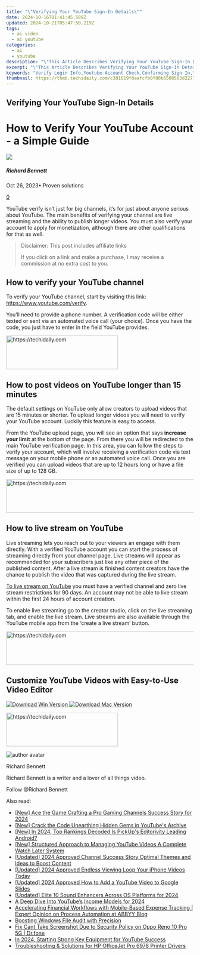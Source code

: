 ```yaml
---
title: "\"Verifying Your YouTube Sign-In Details\""
date: 2024-10-16T01:41:45.589Z
updated: 2024-10-21T05:47:50.219Z
tags:
  - ai video
  - ai youtube
categories:
  - ai
  - youtube
description: "\"This Article Describes Verifying Your YouTube Sign-In Details\""
excerpt: "\"This Article Describes Verifying Your YouTube Sign-In Details\""
keywords: "Verify Login Info,Youtube Account Check,Confirming Sign In,YouTube Sign On Auth,Validate User Registration,Ensure YouTube Profile,Authentication Status"
thumbnail: https://thmb.techidaily.com/c381619f8aafcfb0f80b6508563d2271437d8649f2f0442bcc2c7a6fb3d30ee1.jpg
---
```


## Verifying Your YouTube Sign-In Details

# How to Verify Your YouTube Account - a Simple Guide

![](https://images.wondershare.com/filmora/article-images/richard-bennett.jpg)

##### Richard Bennett

 Oct 26, 2023• Proven solutions

[0](#commentsBoxSeoTemplate)

YouTube verify isn’t just for big channels, it’s for just about anyone serious about YouTube. The main benefits of verifying your channel are live streaming and the ability to publish longer videos. You must also verify your account to apply for monetization, although there are other qualifications for that as well.

>  Disclaimer: This post includes affiliate links
>
>  If you click on a link and make a purchase, I may receive a commission at no extra cost to you.
>

## How to verify your YouTube channel

To verify your YouTube channel, start by visiting this link: <https://www.youtube.com/verify>.

You’ll need to provide a phone number. A verification code will be either texted or sent via an automated voice call (your choice). Once you have the code, you just have to enter in the field YouTube provides.

<!-- affiliate ads begin -->
<a href="https://aligracehair.sjv.io/c/5597632/1880956/19272" target="_top" id="1880956">
  <img src="//a.impactradius-go.com/display-ad/19272-1880956" border="0" alt="https://techidaily.com" width="300" height="90"/>
</a>
<img height="0" width="0" src="https://aligracehair.sjv.io/i/5597632/1880956/19272" style="position:absolute;visibility:hidden;" border="0" />
<!-- affiliate ads end -->

## How to post videos on YouTube longer than 15 minutes

The default settings on YouTube only allow creators to upload videos that are 15 minutes or shorter. To upload longer videos you will need to verify your YouTube account. Luckily this feature is easy to access.

From the YouTube upload page, you will see an option that says **increase your limit** at the bottom of the page. From there you will be redirected to the main YouTube verification page. In this area, you can follow the steps to verify your account, which will involve receiving a verification code via text message on your mobile phone or an automated voice call. Once you are verified you can upload videos that are up to 12 hours long or have a file size of up to 128 GB.

<!-- affiliate ads begin -->
<a href="https://unicoeye.pxf.io/c/5597632/2134218/18498" target="_top" id="2134218">
  <img src="//a.impactradius-go.com/display-ad/18498-2134218" border="0" alt="https://techidaily.com" width="728" height="90"/>
</a>
<img height="0" width="0" src="https://unicoeye.pxf.io/i/5597632/2134218/18498" style="position:absolute;visibility:hidden;" border="0" />
<!-- affiliate ads end -->

## How to live stream on YouTube

Live streaming lets you reach out to your viewers an engage with them directly. With a verified YouTube account you can start the process of streaming directly from your channel page. Live streams will appear as recommended for your subscribers just like any other piece of the published content. After a live stream is finished content creators have the chance to publish the video that was captured during the live stream.

[To live stream on YouTube](https://tools.techidaily.com/wondershare/filmora/download/) you must have a verified channel and zero live stream restrictions for 90 days. An account may not be able to live stream within the first 24 hours of account creation.

To enable live streaming go to the creator studio, click on the live streaming tab, and enable the live stream. Live streams are also available through the YouTube mobile app from the ‘create a live stream’ button.

<!-- affiliate ads begin -->
<a href="https://jalbum-affiliate-program.sjv.io/c/5597632/1838960/17916" target="_top" id="1838960">
  <img src="//a.impactradius-go.com/display-ad/17916-1838960" border="0" alt="https://techidaily.com" width="728" height="90"/>
</a>
<img height="0" width="0" src="https://jalbum-affiliate-program.sjv.io/i/5597632/1838960/17916" style="position:absolute;visibility:hidden;" border="0" />
<!-- affiliate ads end -->

## Customize YouTube Videos with Easy-to-Use Video Editor

[![Download Win Version](https://images.wondershare.com/filmora/guide/download-btn-win.jpg) ](https://tools.techidaily.com/wondershare/filmora/download/) [![Download Mac Version](https://images.wondershare.com/filmora/guide/download-btn-mac.jpg) ](https://tools.techidaily.com/wondershare/filmora/download/)

<!-- affiliate ads begin -->
<a href="https://malaysia-healthcare-travel-council.pxf.io/c/5597632/1557746/17382" target="_top" id="1557746">
  <img src="//a.impactradius-go.com/display-ad/17382-1557746" border="0" alt="https://techidaily.com" width="300" height="90"/>
</a>
<img height="0" width="0" src="https://malaysia-healthcare-travel-council.pxf.io/i/5597632/1557746/17382" style="position:absolute;visibility:hidden;" border="0" />
<!-- affiliate ads end -->

![author avatar](https://images.wondershare.com/filmora/article-images/richard-bennett.jpg)

Richard Bennett

Richard Bennett is a writer and a lover of all things video.

Follow @Richard Bennett

<ins class="adsbygoogle"
     style="display:block"
     data-ad-format="autorelaxed"
     data-ad-client="ca-pub-7571918770474297"
     data-ad-slot="1223367746"></ins>

<ins class="adsbygoogle"
     style="display:block"
     data-ad-client="ca-pub-7571918770474297"
     data-ad-slot="8358498916"
     data-ad-format="auto"
     data-full-width-responsive="true"></ins>

<span class="atpl-alsoreadstyle">Also read:</span>
<div><ul>
<li><a href="https://youtube-web.techidaily.com/ce-the-game-crafting-a-pro-gaming-channels-success-story-for-2024/"><u>[New] Ace the Game Crafting a Pro Gaming Channels Success Story for 2024</u></a></li>
<li><a href="https://youtube-zero.techidaily.com/rack-the-code-unearthing-hidden-gems-in-youtubes-archive/"><u>[New] Crack the Code Unearthing Hidden Gems in YouTube's Archive</u></a></li>
<li><a href="https://fox-direct.techidaily.com/new-in-2024-top-rankings-decoded-is-pickups-editorivity-leading-android/"><u>[New] In 2024, Top Rankings Decoded Is PickUp's Editorivity Leading Android?</u></a></li>
<li><a href="https://youtube-web.techidaily.com/tructured-approach-to-managing-youtube-videos-a-complete-watch-later-system/"><u>[New] Structured Approach to Managing YouTube Videos A Complete Watch Later System</u></a></li>
<li><a href="https://youtube-web.techidaily.com/ed-2024-approved-channel-success-story-optimal-themes-and-ideas-to-boost-content/"><u>[Updated] 2024 Approved Channel Success Story Optimal Themes and Ideas to Boost Content</u></a></li>
<li><a href="https://youtube-web.techidaily.com/ed-2024-approved-endless-viewing-loop-your-iphone-videos-today/"><u>[Updated] 2024 Approved Endless Viewing Loop Your iPhone Videos Today</u></a></li>
<li><a href="https://youtube-blog.techidaily.com/ed-2024-approved-how-to-add-a-youtube-video-to-google-slides/"><u>[Updated] 2024 Approved How to Add a YouTube Video to Google Slides</u></a></li>
<li><a href="https://facebook-record-videos.techidaily.com/updated-elite-10-sound-enhancers-across-os-platforms-for-2024/"><u>[Updated] Elite 10 Sound Enhancers Across OS Platforms for 2024</u></a></li>
<li><a href="https://youtube-web.techidaily.com/p-dive-into-youtubes-income-models-for-2024/"><u>A Deep Dive Into YouTube’s Income Models for 2024</u></a></li>
<li><a href="https://discover-best.techidaily.com/accelerating-financial-workflows-with-mobile-based-expense-tracking-expert-opinion-on-process-automation-at-abbyy-blog/"><u>Accelerating Financial Workflows with Mobile-Based Expense Tracking | Expert Opinion on Process Automation at ABBYY Blog</u></a></li>
<li><a href="https://extra-lessons.techidaily.com/boosting-windows-file-audit-with-precision/"><u>Boosting Windows File Audit with Precision</u></a></li>
<li><a href="https://howto.techidaily.com/fix-cant-take-screenshot-due-to-security-policy-on-oppo-reno-10-pro-5g-drfone-by-drfone-fix-android-problems-fix-android-problems/"><u>Fix Cant Take Screenshot Due to Security Policy on Oppo Reno 10 Pro 5G | Dr.fone</u></a></li>
<li><a href="https://youtube-web.techidaily.com/24-starting-strong-key-equipment-for-youtube-success/"><u>In 2024, Starting Strong Key Equipment for YouTube Success</u></a></li>
<li><a href="https://hardware-updates.techidaily.com/troubleshooting-and-solutions-for-hp-officejet-pro-6978-printer-drivers/"><u>Troubleshooting & Solutions for HP OfficeJet Pro 6978 Printer Drivers</u></a></li>
</ul></div>

